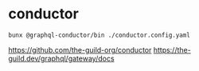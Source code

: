 # conductor

```shell
bunx @graphql-conductor/bin ./conductor.config.yaml
```

https://github.com/the-guild-org/conductor
https://the-guild.dev/graphql/gateway/docs
